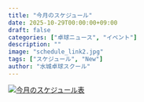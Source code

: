 ```yaml
---
title: "今月のスケジュール"
date: 2025-10-29T00:00:00+09:00
draft: false
categories: ["卓球ニュース", "イベント"]
description: ""
image: "schedule_link2.jpg"
tags: ["スケジュール", "New"]
author: "水城卓球スクール"
---
```


<a class="" href="/images/blog/mtts_schedule11.pdf"><img src="/images/blog/2025_11.jpg" alt="今月のスケジュール表" /></a>
